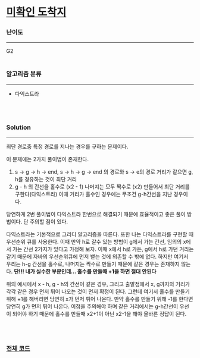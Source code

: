 # [미확인 도착지](https://www.acmicpc.net/problem/9370)

### 난이도

***
G2
<br><br>

### 알고리즘 분류

***

* 다익스트라

<br><br>

### Solution

***

최단 경로중 특정 경로를 지나는 경우를 구하는 문제이다.

이 문제에는 2가지 풀이법이 존재한다.

1. s -> g -> h -> end, s -> h -> g -> end 의 경로와 s -> e의 경로 거리가 같으면 g, h를 경유하는 것이 최단 거리
2. g - h 의 간선을 홀수로 (x2 - 1) 나머지는 모두 짝수로 (x2) 만들어서 최단 거리를 구한다(다익스트라) 이때 거리가 홀수인 경우에는 무조건 g-h간선을 지난 경우이다.

당연하게 2번 풀이법이 다익스트라 한번으로 해결되기 때문에 효율적이고 좋은 풀이 방법이다. 단 주의할 점이 있다.

다익스트라는 기본적으로 그리디 알고리즘을 따른다. 또한 나는 다익스트라를 구현할 때 우선순위 큐를 사용한다. 이때 만약 h로 갈수 있는 방법이 g에서 가는 간선, 임의의 x에서 가는 간선 2가지가 있다고 가정해
보자. 이때 x에서 h로 가든, g에서 h로 가던 거리는 같기 때문에 자바의 우선순위큐에 먼저 뱉는 것에 의존할 수 밖에 없다. 하지만 여기서 우리는 h-g 간선을 홀수로, 나머지는 짝수로 만들기 때문에 같은 경우는
존재하지 않는다. **단!!! 내가 실수한 부분인데... 홀수를 만들때 +1을 하면 절대 안된다**

위의 예시에서 x - h, g - h의 간선이 같은 경우, 그리고 출발점에서 x, g까지의 거리가 각각 같은 경우 먼저 튀어 나오는 것이 먼저 확정이 된다. 그런데 여기서 홀수를 만들기 위해 +1를 해버리면 당연히
x가 먼저 튀어 나온다. 만약 홀수를 만들기 위해 -1를 한다면 당연히 g가 먼저 튀어 나온다. 이점을 주의해야 하며 같은 거리에서는 g-h간선이 우선이 되어야 하기 때문에 홀수를 만들때 x2+1이 아닌 x2-1을
해야 올바른 정답이 된다.

<br><br>

### [전체 코드](https://github.com/Jungmin-Seo0527/CodingTest/blob/main/src/dijkstra/BOJ9370_미확인_도착지.java)
